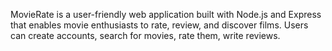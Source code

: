 MovieRate is a user-friendly web application built with Node.js and Express that enables movie enthusiasts to rate, review, and discover films. Users can create accounts, search for movies, rate them, write reviews.